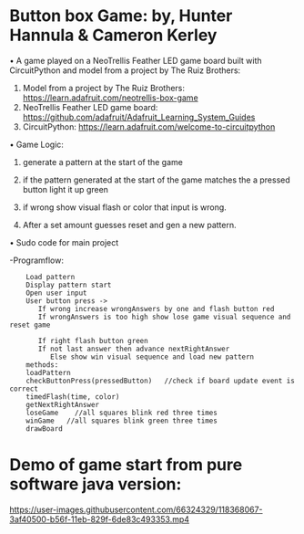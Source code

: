 # Button box Game: by, Hunter Hannula & Cameron Kerley
•	A game played on a NeoTrellis Feather LED game board built with CircuitPython and model from a project by The Ruiz Brothers:
1.	Model from a project by The Ruiz Brothers: https://learn.adafruit.com/neotrellis-box-game
2.	NeoTrellis Feather LED game board: https://github.com/adafruit/Adafruit_Learning_System_Guides
3.	CircuitPython: https://learn.adafruit.com/welcome-to-circuitpython

•	Game Logic:

1.	generate a pattern at the start of the game

2.	if the pattern generated at the start of the game matches the a pressed button light it up green

3.	if wrong show visual flash or color that input is wrong.

4.	After a set amount guesses reset and gen a new pattern.

•	Sudo code for main project

-Programflow:

		Load pattern
		Display pattern start
		Open user input
		User button press -> 
		   If wrong increase wrongAnswers by one and flash button red
		   If wrongAnswers is too high show lose game visual sequence and reset game

		   If right flash button green
		   If not last answer then advance nextRightAnswer
		      Else show win visual sequence and load new pattern
		methods:
		loadPattern
		checkButtonPress(pressedButton)   //check if board update event is correct
		timedFlash(time, color)
		getNextRightAnswer
		loseGame    //all squares blink red three times
		winGame   //all squares blink green three times
		drawBoard

# Demo of game start from pure software java version:
https://user-images.githubusercontent.com/66324329/118368067-3af40500-b56f-11eb-829f-6de83c493353.mp4


